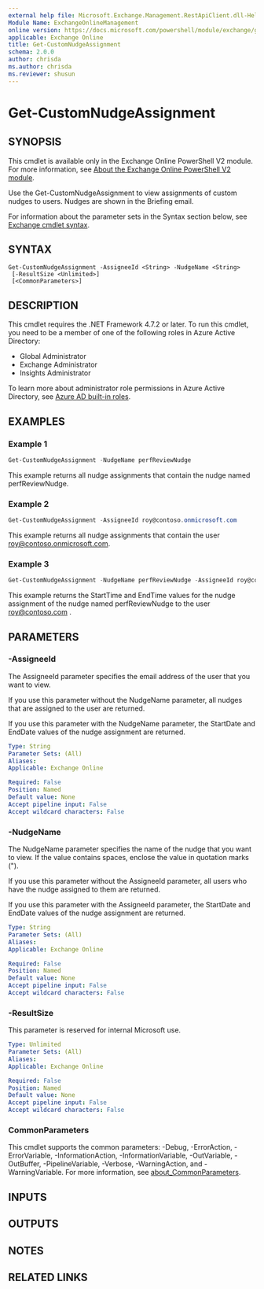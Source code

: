 ```yaml
---
external help file: Microsoft.Exchange.Management.RestApiClient.dll-Help.xml
Module Name: ExchangeOnlineManagement
online version: https://docs.microsoft.com/powershell/module/exchange/get-customnudgeassignment
applicable: Exchange Online
title: Get-CustomNudgeAssignment
schema: 2.0.0
author: chrisda
ms.author: chrisda
ms.reviewer: shusun
---
```


# Get-CustomNudgeAssignment

## SYNOPSIS
This cmdlet is available only in the Exchange Online PowerShell V2 module. For more information, see [About the Exchange Online PowerShell V2 module](https://docs.microsoft.com/powershell/exchange/exchange-online-powershell-v2).

Use the Get-CustomNudgeAssignment to view assignments of custom nudges to users. Nudges are shown in the Briefing email.

For information about the parameter sets in the Syntax section below, see [Exchange cmdlet syntax](https://docs.microsoft.com/powershell/exchange/exchange-cmdlet-syntax).

## SYNTAX

```
Get-CustomNudgeAssignment -AssigneeId <String> -NudgeName <String>
 [-ResultSize <Unlimited>]
 [<CommonParameters>]
```

## DESCRIPTION
This cmdlet requires the .NET Framework 4.7.2 or later. To run this cmdlet, you need to be a member of one of the following roles in Azure Active Directory:

- Global Administrator
- Exchange Administrator
- Insights Administrator

To learn more about administrator role permissions in Azure Active Directory, see [Azure AD built-in roles](https://docs.microsoft.com/azure/active-directory/roles/permissions-reference).

## EXAMPLES

### Example 1
```powershell
Get-CustomNudgeAssignment -NudgeName perfReviewNudge
```

This example returns all nudge assignments that contain the nudge named perfReviewNudge.

### Example 2
```powershell
Get-CustomNudgeAssignment -AssigneeId roy@contoso.onmicrosoft.com
```

This example returns all nudge assignments that contain the user roy@contoso.onmicrosoft.com.

### Example 3
```powershell
Get-CustomNudgeAssignment -NudgeName perfReviewNudge -AssigneeId roy@contoso.onmicrosoft.com
```

This example returns the StartTime and EndTime values for the nudge assignment of the nudge named perfReviewNudge to the user roy@contoso.com .

## PARAMETERS

### -AssigneeId
The AssigneeId parameter specifies the email address of the user that you want to view.

If you use this parameter without the NudgeName parameter, all nudges that are assigned to the user are returned.

If you use this parameter with the NudgeName parameter, the StartDate and EndDate values of the nudge assignment are returned.

```yaml
Type: String
Parameter Sets: (All)
Aliases:
Applicable: Exchange Online

Required: False
Position: Named
Default value: None
Accept pipeline input: False
Accept wildcard characters: False
```

### -NudgeName
The NudgeName parameter specifies the name of the nudge that you want to view. If the value contains spaces, enclose the value in quotation marks (").

If you use this parameter without the AssigneeId parameter, all users who have the nudge assigned to them are returned.

If you use this parameter with the AssigneeId parameter, the StartDate and EndDate values of the nudge assignment are returned.

```yaml
Type: String
Parameter Sets: (All)
Aliases:
Applicable: Exchange Online

Required: False
Position: Named
Default value: None
Accept pipeline input: False
Accept wildcard characters: False
```

### -ResultSize
This parameter is reserved for internal Microsoft use.

```yaml
Type: Unlimited
Parameter Sets: (All)
Aliases:
Applicable: Exchange Online

Required: False
Position: Named
Default value: None
Accept pipeline input: False
Accept wildcard characters: False
```

### CommonParameters
This cmdlet supports the common parameters: -Debug, -ErrorAction, -ErrorVariable, -InformationAction, -InformationVariable, -OutVariable, -OutBuffer, -PipelineVariable, -Verbose, -WarningAction, and -WarningVariable. For more information, see [about_CommonParameters](https://go.microsoft.com/fwlink/p/?LinkID=113216).

## INPUTS

###  

## OUTPUTS

###  

## NOTES

## RELATED LINKS
